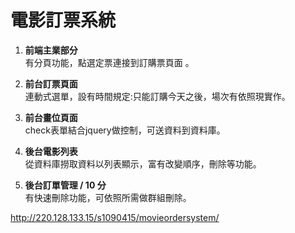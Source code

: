 # 電影訂票系統


1. **前端主業部分**
<br>有分頁功能，點選定票連接到訂購票頁面 。

2. **前台訂票頁面**
<br>連動式選單，設有時間規定:只能訂購今天之後，場次有依照現實作。

3. **前台畫位頁面**
<br>check表單結合jquery做控制，可送資料到資料庫。

4. **後台電影列表**
<br>從資料庫撈取資料以列表顯示，富有改變順序，刪除等功能。

1. **後台訂單管理 / 10 分**
<br>有快速刪除功能，可依照所需做群組刪除。

http://220.128.133.15/s1090415/movieordersystem/
